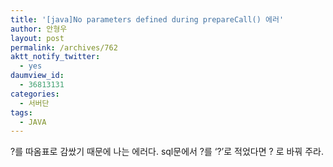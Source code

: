 ```yaml
---
title: '[java]No parameters defined during prepareCall() 에러'
author: 안형우
layout: post
permalink: /archives/762
aktt_notify_twitter:
  - yes
daumview_id:
  - 36813131
categories:
  - 서버단
tags:
  - JAVA
---
```

?를 따옴표로 감쌌기 때문에 나는 에러다. sql문에서 ?를 &#8216;?&#8217;로 적었다면 ? 로 바꿔 주라.